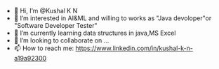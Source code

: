 - 👋 Hi, I’m @Kushal K N
- 👀 I’m interested in AI&ML and willing to works as "Java devoloper"or "Software Developer Tester"
- 🌱 I’m currently learning data structures in java,MS Excel
- 💞️ I’m looking to collaborate on ...
- 📫 How to reach me: https://www.linkedin.com/in/kushal-k-n-a19a92300


<!---
Kushal075/Kushal075 is a ✨ special ✨ repository because its `README.md` (this file) appears on your GitHub profile.
You can click the Preview link to take a look at your changes.
--->
